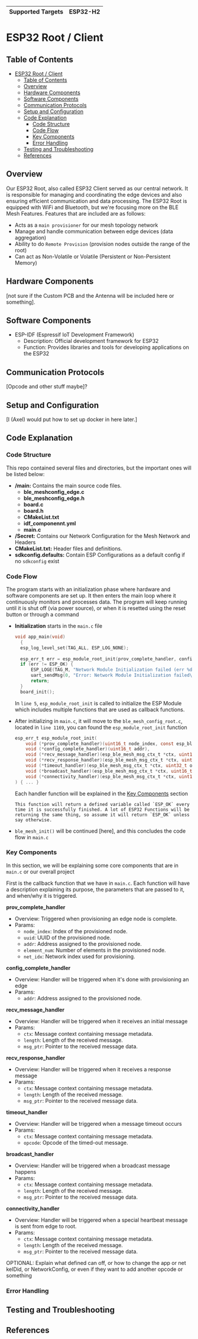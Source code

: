 | Supported Targets | ESP32-H2 | 
| ----------------- | -------- | 

ESP32 Root / Client
==================================
## Table of Contents
- [ESP32 Root / Client](#esp32-root--client)
  - [Table of Contents](#table-of-contents)
  - [Overview](#overview)
  - [Hardware Components](#hardware-components)
  - [Software Components](#software-components)
  - [Communication Protocols](#communication-protocols)
  - [Setup and Configuration](#setup-and-configuration)
  - [Code Explanation](#code-explanation)
    - [Code Structure](#code-structure)
    - [Code Flow](#code-flow)
    - [Key Components](#key-components)
    - [Error Handling](#error-handling)
  - [Testing and Troubleshooting](#testing-and-troubleshooting)
  - [References](#references)

## Overview
Our ESP32 Root, also called ESP32 Client served as our central network. It is responsible for managing and coordinating the edge devices and also ensuring efficient communication and data processing. The ESP32 Root is equipped with WiFi and Bluetooth, but we're focusing more on the BLE Mesh Features. Features that are included are as follows:
- Acts as a `main provisioner` for our mesh topology network
- Manage and handle communication between edge devices (data aggregation)
- Ability to do `Remote Provision` (provision nodes outside the range of the root)
- Can act as Non-Volatile or Volatile (Persistent or Non-Persistent Memory)
      
## Hardware Components
[not sure if the Custom PCB and the Antenna will be included here or something].

## Software Components
- ESP-IDF (Espressif IoT Development Framework)
  - Description: Official development framework for ESP32
  - Function: Provides libraries and tools for developing applications on the ESP32
  
## Communication Protocols
[Opcode and other stuff maybe]?

## Setup and Configuration
[I (Axel) would put how to set up docker in here later.]

## Code Explanation
### Code Structure
This repo contained several files and directories, but the important ones will be listed below:
- **/main:** Contains the main source code files.
  - **ble_meshconfig_edge.c**
  - **ble_meshconfig_edge.h**
  - **board.c**
  - **board.h**
  - **CMakeList.txt**
  - **idf_componennt.yml**
  - **main.c**
- **/Secret:** Contains our Network Configuration for the Mesh Network and Headers
- **CMakeList.txt:** Header files and definitions.
- **sdkconfig.defaults:** Contain ESP Configurations as a default config if no `sdkconfig` exist

### Code Flow
The program starts with an initialization phase where hardware and software components are set up. It then enters the main loop where it continuously monitors and processes data. The program will keep running until it is shut off (via power source), or when it is resetted using the reset button or through a command

- **Initialization** starts in the `main.c` file
  ```c
  void app_main(void)
    {
    esp_log_level_set(TAG_ALL, ESP_LOG_NONE);
    
    esp_err_t err = esp_module_root_init(prov_complete_handler, config_complete_handler, recv_message_handler, recv_response_handler, timeout_handler, broadcast_handler, connectivity_handler);
    if (err != ESP_OK) {
        ESP_LOGE(TAG_M, "Network Module Initialization failed (err %d)", err);
        uart_sendMsg(0, "Error: Network Module Initialization failed\n");
        return;
    }
    board_init();
  ```
  In `line 5`, `esp_module_root_init` is called to initialize the ESP Module which includes multiple functions that are used as callback functions.

- After initializing in `main.c`, it will move to the `ble_mesh_config_root.c`, located in `line 1169`, you can found the `esp_module_root_init` function
  ```c
  esp_err_t esp_module_root_init(
      void (*prov_complete_handler)(uint16_t node_index, const esp_ble_mesh_octet16_t uuid, uint16_t addr, uint8_t element_num, uint16_t net_idx),
      void (*config_complete_handler)(uint16_t addr),
      void (*recv_message_handler)(esp_ble_mesh_msg_ctx_t *ctx, uint16_t length, uint8_t *msg_ptr),
      void (*recv_response_handler)(esp_ble_mesh_msg_ctx_t *ctx, uint16_t length, uint8_t *msg_ptr),
      void (*timeout_handler)(esp_ble_mesh_msg_ctx_t *ctx, uint32_t opcode),
      void (*broadcast_handler)(esp_ble_mesh_msg_ctx_t *ctx, uint16_t length, uint8_t *msg_ptr),
      void (*connectivity_handler)(esp_ble_mesh_msg_ctx_t *ctx, uint16_t length, uint8_t *msg_ptr)
  ) { ... }
  ```
  Each handler function will be explained in the [Key Components](#key-components) section

  ```
  This function will return a defined variable called `ESP_OK` every time it is successfully finished. A lot of ESP32 Functions will be returning the same thing, so assume it will return `ESP_OK` unless say otherwise.
- `ble_mesh_init()` will be continued [here], and this concludes the code flow in `main.c`

### Key Components
In this section, we will be explaining some core components that are in `main.c` or our overall project

First is the callback function that we have in `main.c`. Each function will have a description explaining its purpose, the parameters that are passed to it, and when/why it is triggered.

**prov_complete_handler**
- Overview: Triggered when provisioning an edge node is complete.
- Params:
  - `node_index`: Index of the provisioned node.
  - `uuid`: UUID of the provisioned node.
  - `addr`: Address assigned to the provisioned node.
  - `element_num`: Number of elements in the provisioned node.
  - `net_idx`: Network index used for provisioning.

**config_complete_handler**
- Overview: Handler will be triggered when it's done with provisioning an edge
- Params:
  - `addr`: Address assigned to the provisioned node.

**recv_message_handler**
- Overview: Handler will be triggered when it receives an initial message 
- Params:
  - `ctx`: Message context containing message metadata.
  - `length`: Length of the received message.
  - `msg_ptr`: Pointer to the received message data.

**recv_response_handler**
- Overview: Handler will be triggered when it receives a response message
- Params: 
  - `ctx`: Message context containing message metadata.
  - `length`: Length of the received message.
  - `msg_ptr`: Pointer to the received message data.

**timeout_handler**
- Overview: Handler will be triggered when a message timeout occurs
- Params: 
  - `ctx`: Message context containing message metadata.
  - `opcode`: Opcode of the timed-out message.

**broadcast_handler**
- Overview: Handler will be triggered when a broadcast message happens
- Params: 
  - `ctx`: Message context containing message metadata.
  - `length`: Length of the received message.
  - `msg_ptr`: Pointer to the received message data.

**connectivity_handler**
- Overview: Handler will be triggered when a special heartbeat message is sent from edge to root.
- Params: 
  - `ctx`: Message context containing message metadata.
  - `length`: Length of the received message.
  - `msg_ptr`: Pointer to the received message data.

OPTIONAL:
Explain what defined can off, or how to change the app or net keIDid, or NetworkConfig, or even if they want to add another opcode or something

### Error Handling

## Testing and Troubleshooting

## References
